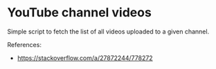 
# YouTube channel videos

Simple script to fetch the list of all videos uploaded to a given channel.

References:

- https://stackoverflow.com/a/27872244/778272
